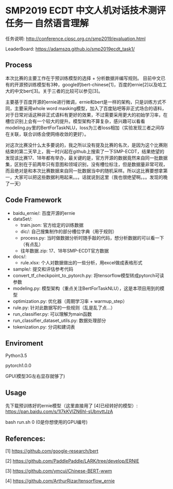 SMP2019 ECDT 中文人机对话技术测评 任务一 自然语言理解
===================================

任务说明: http://conference.cipsc.org.cn/smp2019/evaluation.html

LeaderBoard: https://adamszq.github.io/smp2019ecdt_task1/


Process
---------
本次比赛的主要工作在于预训练模型的选择 + 分析数据并编写规则。
目前中文已有的开源预训练模型有3种，google的bert-chinese[1]，百度的ernie[2]以及哈工大的中文bert[3]。关于三者的比较可以参见[3]。

主要基于百度开源的ernie进行微调，ernie和bert是一样的架构，只是训练方式不同，主要采用whole word masking模型，加入了百度贴吧等非正式场合的语料，对于日常对话这种非正式语料有更好的效果，不过需要采用更大的初始学习率，在槽位识别上会有一个较大的提升。模型架构不算复杂，感兴趣可以看看modeling.py里的BertForTaskNLU，loss为三者loss相加（实验发现三者之间存在关联，联合训练会使网络收敛的更好）。

对这次比赛没什么太多要说的，我之所以没有提及比赛的名次，是因为这个比赛刚结束的第二天早上，我一时兴起在github上搜索了一下SMP-ECDT，结果绝望的发现该比赛17、18年都有举办，最关键的是，官方开源的数据竟然来自同一批数据集，区别在于前两年只有意图和领域识别，没有槽位标注，但是数据量非常可观，而且绝对是和本次比赛数据来自同一批数据当中的随机采样。所以这比赛要想拿第一，大家可以把这些数据利用起来。。。话就说到这里（我也很绝望啊。。。发现的晚了一天）


Code Framework
---------
* baidu_ernie/: 百度开源的ernie
* dataSet/:
	* train.json: 官方给定的训练数据
	* dic/: 自己搜集制作的部分槽位字典（用于规则）
	* process.py: 当时做数据分析时随手敲的代码，想分析数据的可以看一下（有点乱）
	* 往年数据.zip: 17、18年SMP-ECDT官方数据
* docs/:
	* rule.xlsx: 个人对数据做出的一些分析，用excel做成表格形式
* sample/: 提交和评估参考代码
* convert_tf_checkpoint_to_pytorch.py: 将tensorflow模型转成pytorch可读参数
* modeling.py: 模型架构（重点关注BertForTaskNLU），这是本项目用到的模型
* optimization.py: 优化器（周期学习率 + warmup_step）
* rule.py: 针对此数据写的一些规则（乱是乱了点...）
* run_classifier.py: 可以理解为main函数
* run_classifier_dataset_utils.py: 数据处理部分
* tokenization.py: 分词和建词表


Enviroment
---------
Python3.5

pytorch1.0.0

GPU(模型3G左右显存就够了)


Usage
---------
先下载预训练好的ernie模型（这里直接用了	[4]已经转好的模型）: https://pan.baidu.com/s/1I7kKVlZN6hl-sUbnvttJzA 

bash run.sh 0 (0是你想使用的GPU编号)


References:
---------
[1] https://github.com/google-research/bert

[2] https://github.com/PaddlePaddle/LARK/tree/develop/ERNIE

[3] https://github.com/ymcui/Chinese-BERT-wwm

[4] https://github.com/ArthurRizar/tensorflow_ernie
